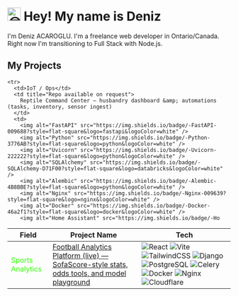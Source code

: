 <h1>
  <img src="https://emojis.slackmojis.com/emojis/images/1531849430/4246/blob-sunglasses.gif?1531849430" width="30" alt="😎" />
  Hey! My name is Deniz
</h1>

<p>I'm Deniz ACAROGLU. I'm a freelance web developer in Ontario/Canada. Right now I'm transitioning to Full Stack with Node.js.</p>

<h2>My Projects</h2>
<table>
  <thead>
    <tr>
      <th>Field</th>
      <th>Project Name</th>
      <th>Tech</th>
    </tr>
  </thead>
  <tbody>
    <tr>
      <td style="color:#2FFF00;">Sports Analytics</td>
      <td>
        <a target="_blank" rel="noopener noreferrer" href="https://football.dacaroglu.ca" title="Live app">
          Football Analytics Platform (live) — SofaScore-style stats, odds tools, and model playground
        </a>
      </td>
      <td>
        <img alt="React" src="https://img.shields.io/badge/-React-45b8d8?style=flat-square&logo=react&logoColor=white" />
        <img alt="Vite" src="https://img.shields.io/badge/-Vite-646CFF?style=flat-square&logo=vite&logoColor=white" />
        <img alt="TailwindCSS" src="https://img.shields.io/badge/-TailwindCSS-06B6D4?style=flat-square&logo=tailwindcss&logoColor=white" />
        <img alt="Django" src="https://img.shields.io/badge/-Django-092E20?style=flat-square&logo=django&logoColor=white" />
        <img alt="PostgreSQL" src="https://img.shields.io/badge/-PostgreSQL-336791?style=flat-square&logo=postgresql&logoColor=white" />
        <img alt="Celery" src="https://img.shields.io/badge/-Celery-37814A?style=flat-square&logo=celery&logoColor=white" />
        <img alt="Docker" src="https://img.shields.io/badge/-Docker-46a2f1?style=flat-square&logo=docker&logoColor=white" />
        <img alt="Nginx" src="https://img.shields.io/badge/-Nginx-009639?style=flat-square&logo=nginx&logoColor=white" />
        <img alt="Cloudflare" src="https://img.shields.io/badge/-Cloudflare-F38020?style=flat-square&logo=cloudflare&logoColor=white" />
      </td>
    </tr>

    <tr>
      <td>IoT / Ops</td>
      <td title="Repo available on request">
        Reptile Command Center — husbandry dashboard &amp; automations (tasks, inventory, sensor ingest)
      </td>
      <td>
        <img alt="FastAPI" src="https://img.shields.io/badge/-FastAPI-009688?style=flat-square&logo=fastapi&logoColor=white" />
        <img alt="Python" src="https://img.shields.io/badge/-Python-3776AB?style=flat-square&logo=python&logoColor=white" />
        <img alt="Uvicorn" src="https://img.shields.io/badge/-Uvicorn-222222?style=flat-square&logo=python&logoColor=white" />
        <img alt="SQLAlchemy" src="https://img.shields.io/badge/-SQLAlchemy-D71F00?style=flat-square&logo=databricks&logoColor=white" />
        <img alt="Alembic" src="https://img.shields.io/badge/-Alembic-4B8BBE?style=flat-square&logo=python&logoColor=white" />
        <img alt="Nginx" src="https://img.shields.io/badge/-Nginx-009639?style=flat-square&logo=nginx&logoColor=white" />
        <img alt="Docker" src="https://img.shields.io/badge/-Docker-46a2f1?style=flat-square&logo=docker&logoColor=white" />
        <img alt="Home Assistant" src="https://img.shields.io/badge/-Ho

